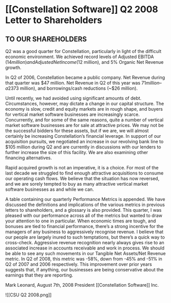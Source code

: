 # [[Constellation Software]] Q2 2008 Letter to Shareholders

## TO OUR SHAREHOLDERS

Q2 was a good quarter for Constellation, particularly in light of the difficult economic environment. We achieved record levels of Adjusted EBITDA ($14 million) and Adjusted Net Income ($12 million), and 5% Organic Net Revenue growth. 

In Q2 of 2006, Constellation became a public company. Net Revenue during that quarter was $47 million. Net Revenue in Q2 of this year was $71 million – a 23% compound annual growth rate since the IPO. While some of this growth was organic, the majority of it was acquired. We issued no new shares during the IPO nor have we issued any since then, so the intervening acquisitions were financed from our earnings (~$73 million), and borrowings/cash reductions (~$26 million). 


Until recently, we had avoided using significant amounts of debt. Circumstances, however, may dictate a change in our capital structure. The economy is slow, credit and equity markets are in rough shape, and buyers for vertical market software businesses are increasingly scarce. Concurrently, and for some of the same reasons, quite a number of vertical market software businesses are for sale at attractive prices. We may not be the successful bidders for these assets, but if we are, we will almost certainly be increasing Constellation’s financial leverage. In support of our acquisition pursuits, we negotiated an increase in our revolving bank line to $105 million during Q2 and are currently in discussions with our lenders to further increase the size of this facility. We are also examining other financing alternatives. 

Rapid acquired growth is not an imperative, it is a choice. For most of the last decade we struggled to find enough attractive acquisitions to consume our operating cash flows. We believe that the situation has now reversed, and we are sorely tempted to buy as many attractive vertical market software businesses as and while we can.

A table containing our quarterly Performance Metrics is appended. We have discussed the definitions and implications of the various metrics in previous letters to shareholders, and a glossary is also provided. This quarter, I was pleased with our performance across all of the metrics but wanted to draw your attention to one in particular. When economic times are tough, and bonuses are tied to financial performance, there’s a strong incentive for the managers of any business to aggressively recognise revenue. I believe that our people are largely inured to such temptations, but there’s a quick way to cross-check. Aggressive revenue recognition nearly always gives rise to an associated increase in accounts receivable and work in process. We should be able to see any such movements in our Tangible Net Assets/Net Revenue metric. In Q2 of 2008, this metric was -58%, down from -45% and -51% in Q2 of 2007 and 2006 respectively. This improvement over prior years suggests that, if anything, our businesses are being conservative about the earnings that they are reporting. 

Mark Leonard, August 7th, 2008 
President 
[[Constellation Software]] Inc.

![[CSU Q2 2008.png]]